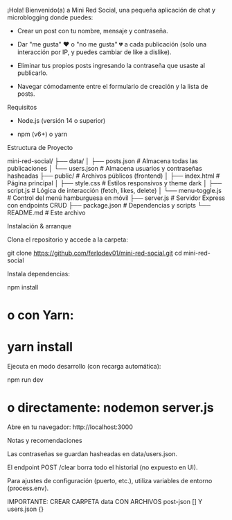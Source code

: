 ¡Hola! Bienvenido(a) a Mini Red Social, una pequeña aplicación de chat y microblogging donde puedes:

- Crear un post con tu nombre, mensaje y contraseña.

- Dar "me gusta" ❤️ o "no me gusta" 💔 a cada publicación (solo una interacción por IP, y puedes cambiar de like a dislike).

- Eliminar tus propios posts ingresando la contraseña que usaste al publicarlo.

- Navegar cómodamente entre el formulario de creación y la lista de posts.


Requisitos

- Node.js (versión 14 o superior)

- npm (v6+) o yarn

Estructura de Proyecto

mini-red-social/
├── data/
│   ├── posts.json      # Almacena todas las publicaciones
│   └── users.json      # Almacena usuarios y contraseñas hasheadas
├── public/             # Archivos públicos (frontend)
│   ├── index.html      # Página principal
│   ├── style.css       # Estilos responsivos y theme dark
│   ├── script.js       # Lógica de interacción (fetch, likes, delete)
│   └── menu-toggle.js  # Control del menú hamburguesa en móvil
├── server.js           # Servidor Express con endpoints CRUD
├── package.json        # Dependencias y scripts
└── README.md           # Este archivo



Instalación & arranque

Clona el repositorio y accede a la carpeta:

git clone https://github.com/ferlodev01/mini-red-social.git
cd mini-red-social

Instala dependencias:

npm install
# o con Yarn:
# yarn install

Ejecuta en modo desarrollo (con recarga automática):

npm run dev
# o directamente: nodemon server.js

Abre en tu navegador: http://localhost:3000


Notas y recomendaciones

Las contraseñas se guardan hasheadas en data/users.json.

El endpoint POST /clear borra todo el historial (no expuesto en UI).

Para ajustes de configuración (puerto, etc.), utiliza variables de entorno (process.env).



IMPORTANTE: CREAR CARPETA data CON ARCHIVOS post-json [] Y users.json {}
 
